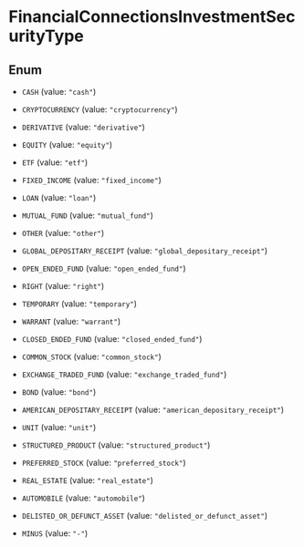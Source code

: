 

# FinancialConnectionsInvestmentSecurityType

## Enum


* `CASH` (value: `"cash"`)

* `CRYPTOCURRENCY` (value: `"cryptocurrency"`)

* `DERIVATIVE` (value: `"derivative"`)

* `EQUITY` (value: `"equity"`)

* `ETF` (value: `"etf"`)

* `FIXED_INCOME` (value: `"fixed_income"`)

* `LOAN` (value: `"loan"`)

* `MUTUAL_FUND` (value: `"mutual_fund"`)

* `OTHER` (value: `"other"`)

* `GLOBAL_DEPOSITARY_RECEIPT` (value: `"global_depositary_receipt"`)

* `OPEN_ENDED_FUND` (value: `"open_ended_fund"`)

* `RIGHT` (value: `"right"`)

* `TEMPORARY` (value: `"temporary"`)

* `WARRANT` (value: `"warrant"`)

* `CLOSED_ENDED_FUND` (value: `"closed_ended_fund"`)

* `COMMON_STOCK` (value: `"common_stock"`)

* `EXCHANGE_TRADED_FUND` (value: `"exchange_traded_fund"`)

* `BOND` (value: `"bond"`)

* `AMERICAN_DEPOSITARY_RECEIPT` (value: `"american_depositary_receipt"`)

* `UNIT` (value: `"unit"`)

* `STRUCTURED_PRODUCT` (value: `"structured_product"`)

* `PREFERRED_STOCK` (value: `"preferred_stock"`)

* `REAL_ESTATE` (value: `"real_estate"`)

* `AUTOMOBILE` (value: `"automobile"`)

* `DELISTED_OR_DEFUNCT_ASSET` (value: `"delisted_or_defunct_asset"`)

* `MINUS` (value: `"-"`)



